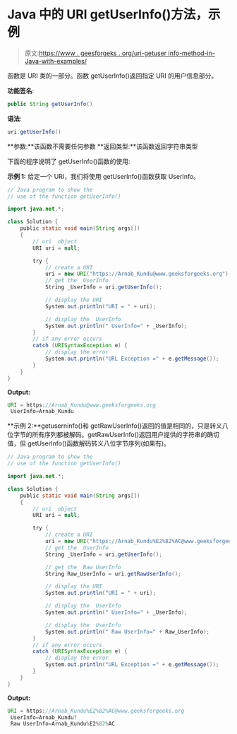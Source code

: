 # Java 中的 URI getUserInfo()方法，示例

> 原文:[https://www . geesforgeks . org/uri-getuser info-method-in-Java-with-examples/](https://www.geeksforgeeks.org/uri-getuserinfo-method-in-java-with-examples/)

函数是 URI 类的一部分。函数 getUserInfo()返回指定 URI 的用户信息部分。

**功能签名**:

```java
public String getUserInfo()
```

**语法**:

```java
uri.getUserInfo()
```

**参数:**该函数不需要任何参数
**返回类型:**该函数返回字符串类型

下面的程序说明了 getUserInfo()函数的使用:

**示例 1:** 给定一个 URI，我们将使用 getUserInfo()函数获取 UserInfo。

```java
// Java program to show the 
// use of the function getUserInfo()

import java.net.*;

class Solution {
    public static void main(String args[])
    {
        // uri  object
        URI uri = null;

        try {
            // create a URI
            uri = new URI("https://Arnab_Kundu@www.geeksforgeeks.org");
            // get the  UserInfo
            String _UserInfo = uri.getUserInfo();

            // display the URI
            System.out.println("URI = " + uri);

            // display the  UserInfo
            System.out.println(" UserInfo=" + _UserInfo);
        }
        // if any error occurs
        catch (URISyntaxException e) {
            // display the error
            System.out.println("URL Exception =" + e.getMessage());
        }
    }
}
```

**Output:**

```java
URI = https://Arnab_Kundu@www.geeksforgeeks.org
 UserInfo=Arnab_Kundu

```

**示例 2:**getuserninfo()和 getRawUserInfo()返回的值是相同的，只是转义八位字节的所有序列都被解码。getRawUserInfo()返回用户提供的字符串的确切值，但 getUserInfo()函数解码转义八位字节序列(如果有)。

```java
// Java program to show the 
// use of the function getUserInfo()

import java.net.*;

class Solution {
    public static void main(String args[])
    {
        // uri  object
        URI uri = null;

        try {
            // create a URI
            uri = new URI("https://Arnab_Kundu%E2%82%AC@www.geeksforgeeks.org");
            // get the  UserInfo
            String _UserInfo = uri.getUserInfo();

            // get the  Raw UserInfo
            String Raw_UserInfo = uri.getRawUserInfo();

            // display the URI
            System.out.println("URI = " + uri);

            // display the  UserInfo
            System.out.println(" UserInfo=" + _UserInfo);

            // display the  UserInfo
            System.out.println(" Raw UserInfo=" + Raw_UserInfo);
        }
        // if any error occurs
        catch (URISyntaxException e) {
            // display the error
            System.out.println("URL Exception =" + e.getMessage());
        }
    }
}
```

**Output:**

```java
URI = https://Arnab_Kundu%E2%82%AC@www.geeksforgeeks.org
 UserInfo=Arnab_Kundu?
 Raw UserInfo=Arnab_Kundu%E2%82%AC

```